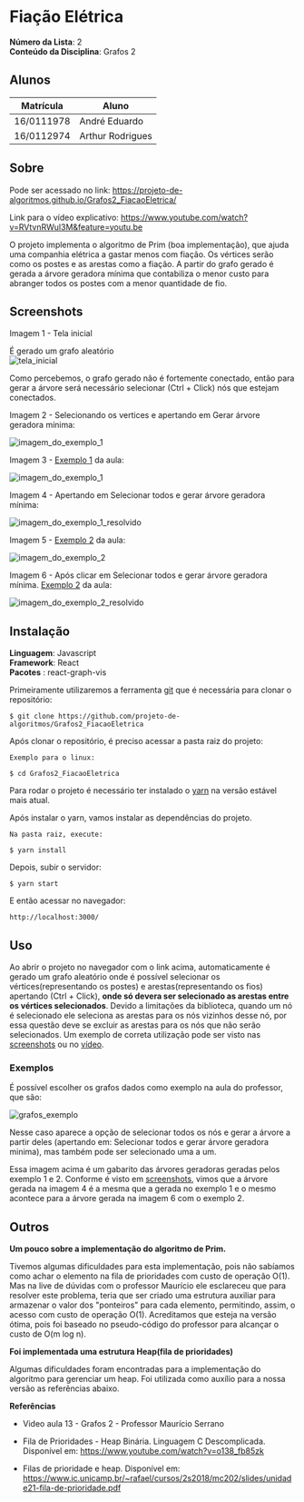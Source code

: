 # Fiação Elétrica

**Número da Lista**: 2<br>
**Conteúdo da Disciplina**: Grafos 2<br>

## Alunos
|Matrícula | Aluno |
| -- | -- |
| 16/0111978  |  André Eduardo |
| 16/0112974  |  Arthur Rodrigues |

## Sobre 

Pode ser acessado no link: https://projeto-de-algoritmos.github.io/Grafos2_FiacaoEletrica/

Link para o vídeo explicativo: https://www.youtube.com/watch?v=RVtvnRWul3M&feature=youtu.be

O projeto implementa o algoritmo de Prim (boa implementação), que ajuda uma companhia elétrica a gastar menos com fiação. Os vértices serão como os postes e as arestas como a fiação. A partir do grafo gerado é gerada a árvore geradora mínima que contabiliza o menor custo para abranger todos os postes com a menor quantidade de fio.

## Screenshots
Imagem 1 - Tela inicial

É gerado um grafo aleatório<br>
![tela_inicial](midia/screenshots/tela_inicial.png)
 
Como percebemos, o grafo gerado não é fortemente conectado, então para gerar a árvore será necessário selecionar (Ctrl + Click) nós que estejam conectados.

Imagem 2 - Selecionando os vertices e apertando em Gerar árvore geradora mínima:

![imagem_do_exemplo_1](midia/screenshots/tela_inicial_arvore.png)

Imagem 3 - [Exemplo 1](###exemplos) da aula:

![imagem_do_exemplo_1](midia/screenshots/exemplo1.png)

Imagem 4 - Apertando em Selecionar todos e gerar árvore geradora mínima:

![imagem_do_exemplo_1_resolvido](midia/screenshots/exemplo1_arvore.png)

Imagem 5 - [Exemplo 2](###exemplos) da aula:

![imagem_do_exemplo_2](midia/screenshots/exemplo2.png)

Imagem 6 - Após clicar em Selecionar todos e gerar árvore geradora mínima. [Exemplo 2](###exemplos) da aula:

![imagem_do_exemplo_2_resolvido](midia/screenshots/exemplo2_arvore.png)

## Instalação 
**Linguagem**: Javascript<br>
**Framework**: React<br>
**Pacotes** : react-graph-vis

Primeiramente utilizaremos a ferramenta [git](https://git-scm.com/downloads) que é necessária para clonar o repositório:

    $ git clone https://github.com/projeto-de-algoritmos/Grafos2_FiacaoEletrica

Após clonar o repositório, é preciso acessar a pasta raiz do projeto:

    Exemplo para o linux:

    $ cd Grafos2_FiacaoEletrica

Para rodar o projeto é necessário ter instalado o [yarn](https://classic.yarnpkg.com/pt-BR/docs/install/#debian-stable) na versão estável mais atual.

Após instalar o yarn, vamos instalar as dependências do projeto.

    Na pasta raiz, execute:

    $ yarn install

Depois, subir o servidor:

    $ yarn start

E então acessar no navegador:

    http://localhost:3000/

## Uso 
Ao abrir o projeto no navegador com o link acima, automaticamente é gerado um grafo aleatório onde é possível selecionar os vértices(representando os postes) e arestas(representando os fios) apertando (Ctrl + Click), **onde só devera ser selecionado as arestas entre os vértices selecionados**. Devido a limitações da biblioteca, quando um nó é selecionado ele seleciona as arestas para os nós vizinhos desse nó, por essa questão deve se excluir as arestas para os nós que não serão selecionados. Um exemplo de correta utilização pode ser visto nas [screenshots](##screenshots) ou no [vídeo](https://www.youtube.com/watch?v=RVtvnRWul3M&feature=youtu.be).

### Exemplos

É possível escolher os grafos dados como exemplo na aula do professor, que são: 

![grafos_exemplo](midia/exemplos_aula/exemplos.png)

Nesse caso aparece a opção de selecionar todos os nós e gerar a árvore a partir deles (apertando em: Selecionar todos e gerar árvore geradora minima), mas também pode ser selecionado uma a um.

Essa imagem acima é um gabarito das árvores geradoras geradas pelos exemplo 1 e 2. Conforme é visto em [screenshots](##screenshots), vimos que a árvore gerada na imagem 4 é a mesma que a gerada no exemplo 1 e o mesmo acontece para a árvore gerada na imagem 6 com o exemplo 2.

## Outros 
**Um pouco sobre a implementação do algoritmo de Prim.**

Tivemos algumas dificuldades para esta implementação, pois não sabíamos como achar o elemento na fila de prioridades com custo de operação O(1). Mas na live de dúvidas com o professor Maurício ele esclareceu que para resolver este problema, teria que ser criado uma estrutura auxiliar para armazenar o valor dos "ponteiros" para cada elemento, permitindo, assim, o acesso com custo de operação O(1).
Acreditamos que esteja na versão ótima, pois foi baseado no pseudo-código do professor para alcançar o custo de O(m log n).

**Foi implementada uma estrutura Heap(fila de prioridades)**

Algumas dificuldades foram encontradas para a implementação do algoritmo para gerenciar um heap. Foi utilizada como auxílio para a nossa versão as referências abaixo.


**Referências**

* Video aula 13 - Grafos 2 - Professor Maurício Serrano

*  Fila de Prioridades - Heap Binária. Linguagem C Descomplicada. Disponível em: https://www.youtube.com/watch?v=o138_fb85zk

* Filas de prioridade e heap. Disponível em: https://www.ic.unicamp.br/~rafael/cursos/2s2018/mc202/slides/unidade21-fila-de-prioridade.pdf